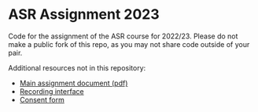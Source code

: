 # ASR Assignment 2023

Code for the assignment of the ASR course for 2022/23.  Please do not make a public fork of this repo, as you may not share code outside of your pair.

Additional resources not in this repository:
* [Main assignment document (pdf)](https://www.inf.ed.ac.uk/teaching/courses/asr/2022-23/coursework.pdf)
* [Recording interface](https://homepages.inf.ed.ac.uk/s2070789/recorder.html)
* [Consent form](https://forms.office.com/e/XL91q3GRvU)
